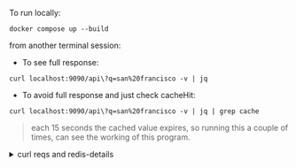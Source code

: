 To run locally: 
```
docker compose up --build
```

from another terminal session:
- To see full response:
```
curl localhost:9090/api\?q=san%20francisco -v | jq
```
- To avoid full response and just check cacheHit:
```
curl localhost:9090/api\?q=san%20francisco -v | jq | grep cache
```
> each 15 seconds the cached value expires, so running this a couple of times, can see the working of this program.
<details><summary>curl reqs and redis-details</summary>
<details><summary>curl reqs</summary>

```bash
curl localhost:9090/api -v
curl  curl https://nominatim.openstreetmap.org/search?q=\san%20francisco\&format\=json | jq

curl localhost:9090/api\?q=san%20francisco | jq

curl localhost:9090/api\?q=san%20francisco -v | jq
```

</details>

<details><other refs</summary>
json to struct:
https://mholt.github.io/json-to-go/

</details>

- https://github.com/redis/go-redis

```go
// set the value

    err := rdb.Set(ctx, "key", "value", 0).Err()
    if err != nil {
        panic(err)
    }
//  https://github.com/vishalvivekm/gopher/blob/c0c7dd0b923de5caa4fbbeec71418696bb028523/go-redis/main.go#L68-L72
/*
    err = a.cache.Set(ctx, q, bytes.NewBuffer(buf).Bytes(), time.Second*15).Err()
		if err != nil {
			return nil, false, err
		}*/
```

```go
    // get the value of key, if it exists
    val2, err := rdb.Get(ctx, "key2").Result()
    if err == redis.Nil {
        fmt.Println("key2 does not exist")
    } else if err != nil {
        panic(err)
    } else {
        fmt.Println("key2", val2)
    }
    // Output: key value
    // key2 does not exist

// https://github.com/vishalvivekm/gopher/blob/c0c7dd0b923de5caa4fbbeec71418696bb028523/go-redis/main.go#L47
/*
value, err := a.cache.Get(ctx, q).Result()
....
...
*/
```

</details>
